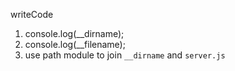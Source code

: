 writeCode


1. console.log(\_\_dirname);
2. console.log(\_\_filename);
3. use path module to join `__dirname` and `server.js`
